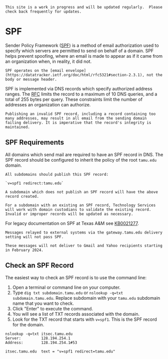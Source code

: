 ```admonish info
This site is a work in progress and will be updated regularly.  Please check back frequently for updates.
```

# SPF

Sender Policy Framework ([SPF](https://en.wikipedia.org/wiki/Sender_Policy_Framework)) is a method of email authorization used to specify which servers are permitted to send on behalf of a domain. SPF helps prevent spoofing, where an email is made to appear as if it came from an organization when, in reality, it did not.

```admonish note
SPF operates on the [email envelope](https://datatracker.ietf.org/doc/html/rfc5321#section-2.3.1), not the body or message header.
```

SPF is implemented via DNS records which specify authorized address ranges. The [RFC](https://tools.ietf.org/html/rfc7208) limits the record to a maximum of 10 DNS queries, and a total of 255 bytes per query. These constraints limit the number of addresses an organization can authorize.

```admonish warning
Publishing an invalid SPF record, including a record containing too many addresses, may result in all email from the sending domain failing delivery. It is imperative that the record's integrity is maintained.
```

## SPF Requirements

All domains which send mail are required to have an SPF record in DNS. The SPF record should be configured to inherit the policy of the root `tamu.edu` domain.

```admonish info
All subdomains should publish this SPF record:

`v=spf1 redirect:tamu.edu`

A subdomain which does not publish an SPF record will have the above record created.

For a subdomain with an existing an SPF record, Technology Services will work with domain custodians to validate the existing record. Invalid or improper records will be updated as necessary.
```

For legacy documentation on SPF at Texas A&M see [KB0021277](https://itselfservice.tamu.edu/tamucs?id=tamucs_kb_article&sys_id=KB0012557).

```admonish warning
Messages relayed to external systems via the gateway.tamu.edu delivery setting will not pass SPF.

These messages will not deliver to Gmail and Yahoo recipients starting in February 2024.
```

## Check an SPF Record

The easiest way to check an SPF record is to use the command line:

1. Open a terminal or command line on your computer.
2. Type `dig txt subdomain.tamu.edu` or `nslookup -q=txt subdomain.tamu.edu`. Replace subdomain with your `tamu.edu` subdomain name that you want to check.
3. Click "Enter" to execute the command.
4. You will see a list of TXT records associated with the domain.
5. Look for the TXT record that starts with `v=spf1`. This is the SPF record for the domain.

```shell
nslookup -q=txt itsec.tamu.edu
Server:         128.194.254.1
Address:        128.194.254.1#53

itsec.tamu.edu  text = "v=spf1 redirect=tamu.edu"
```
